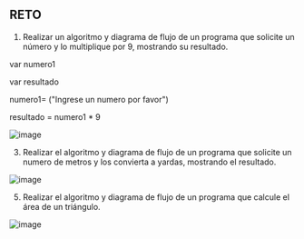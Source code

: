 ## RETO
1. Realizar un algoritmo y diagrama de flujo de un programa que solicite un número y lo multiplique por 9, mostrando su resultado.

var numero1

var resultado

numero1= ("Ingrese un numero por favor")

resultado = numero1 * 9


![image](https://user-images.githubusercontent.com/101658619/158682193-c1071fb3-59ea-4381-bae6-d66993596e26.png)

3. Realizar el algoritmo y diagrama de flujo de un programa que solicite un numero de metros y los convierta a yardas, mostrando el resultado.

![image](https://user-images.githubusercontent.com/101658619/158681553-59d94f30-a8af-48a2-a8d7-2e92671f33b6.png)

5. Realizar el algoritmo y diagrama de flujo de un programa que calcule el área de un triángulo.

![image](https://user-images.githubusercontent.com/101658619/158680215-2c01f9a9-fa21-4c2a-8a8e-cd85409db86e.png)





